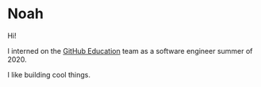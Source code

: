 # Noah

Hi!

I interned on the [GitHub Education](https://education.github.com) team as a software engineer summer of 2020.

I like building cool things.
